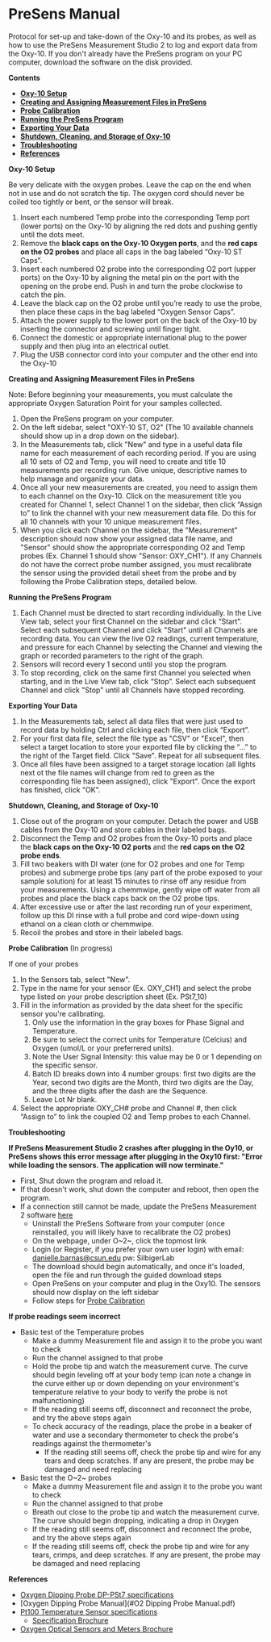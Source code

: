 # PreSens Manual


Protocol for set-up and take-down of the Oxy-10 and its probes, as well as how to use the PreSens Measurement Studio 2 to log and export data from the Oxy-10.  If you don't already have the PreSens program on your PC computer, download the software on the disk provided.


**Contents**
- [**Oxy-10 Setup**](#Oxy10)
- [**Creating and Assigning Measurement Files in PreSens**](#Files)
- [**Probe Calibration**](#Probe_Cal)
- [**Running the PreSens Program**](#Running_Program)
- [**Exporting Your Data**](#Export)
- [**Shutdown, Cleaning, and Storage of Oxy-10**](#Shutdown)
- [**Troubleshooting**](#Troubleshooting)  
- [**References**](#references)  


<a name="Oxy10"></a> **Oxy-10 Setup**

Be very delicate with the oxygen probes.  Leave the cap on the end when not in use and do not scratch the tip.  The oxygen cord should never be coiled too tightly or bent, or the sensor will break.

1.	Insert each numbered Temp probe into the corresponding Temp port (lower ports) on the Oxy-10 by aligning the red dots and pushing gently until the dots meet.
1.	Remove the **black caps on the Oxy-10 Oxygen ports**, and the **red caps on the O2 probes** and place all caps in the bag labeled “Oxy-10 ST Caps”.
1.	Insert each numbered O2 probe into the corresponding O2 port (upper ports) on the Oxy-10 by aligning the metal pin on the port with the opening on the probe end.  Push in and turn the probe clockwise to catch the pin.
1.	Leave the black cap on the O2 probe until you’re ready to use the probe, then place these caps in the bag labeled “Oxygen Sensor Caps”.
1.	Attach the power supply to the lower port on the back of the Oxy-10 by inserting the connector and screwing until finger tight.
1.	Connect the domestic or appropriate international plug to the power supply and then plug into an electrical outlet.
1.	Plug the USB connector cord into your computer and the other end into the Oxy-10


<a name="Files"></a> **Creating and Assigning Measurement Files in PreSens**

Note: Before beginning your measurements, you must calculate the appropriate Oxygen Saturation Point for your samples collected.

1.	Open the PreSens program on your computer.
1. 	On the left sidebar, select "OXY-10 ST, O2" (The 10 available channels should show up in a drop down on the sidebar).
1.	In the Measurements tab, click "New" and type in a useful data file name for each measurement of each recording period.  If you are using all 10 sets of O2 and Temp, you will need to create and title 10 measurements per recording run.  Give unique, descriptive names to help manage and organize your data.
1.	Once all your new measurements are created, you need to assign them to each channel on the Oxy-10.  Click on the measurement title you created for Channel 1, select Channel 1 on the sidebar, then click “Assign to” to link the channel with your new measurement data file.  Do this for all 10 channels with your 10 unique measurement files.
1.	When you click each Channel on the sidebar, the "Measurement" description should now show your assigned data file name, and "Sensor" should show the appropriate corresponding O2 and Temp probes (Ex. Channel 1 should show "Sensor: OXY_CH1").   If any Channels do not have the correct probe number assigned, you must recalibrate the sensor using the provided detail sheet from the probe and by following the Probe Calibration steps, detailed below.
 


<a name="Running_Program"></a> **Running the PreSens Program**

1. Each Channel must be directed to start recording individually.  In the Live View tab, select your first Channel on the sidebar and click “Start”.  Select each subsequent Channel and click "Start" until all Channels are recording data.  You can view the live O2 readings, current temperature, and pressure for each Channel by selecting the Channel and viewing the graph or recorded parameters to the right of the graph.
1.	Sensors will record every 1 second until you stop the program.
1.	To stop recording, click on the same first Channel you selected when starting, and in the Live View tab, click “Stop”.  Select each subsequent Channel and click "Stop" until all Channels have stopped recording.


<a name="Export"></a> **Exporting Your Data**

1.	In the Measurements tab, select all data files that were just used to record data by holding Ctrl and clicking each file, then click “Export”.
1.	For your first data file, select the file type as "CSV" or "Excel", then select a target location to store your exported file by clicking the “…” to the right of the Target field.  Click "Save".  Repeat for all subsequent files.
1.	Once all files have been assigned to a target storage location (all lights next ot the file names will change from red to green as the corresponding file has been assigned), click "Export".  Once the export has finished, click "OK".


<a name="Shutdown"></a> **Shutdown, Cleaning, and Storage of Oxy-10**

1.	Close out of the program on your computer.  Detach the power and USB cables from the Oxy-10 and store cables in their labeled bags.
1.	Disconnect the Temp and O2 probes from the Oxy-10 ports and place the **black caps on the Oxy-10 O2 ports** and the **red caps on the O2 probe ends**.
1.	Fill two beakers with DI water (one for O2 probes and one for Temp probes) and submerge probe tips (any part of the probe exposed to your sample solution) for at least 15 minutes to rinse off any residue from your measurements.  Using a chemmwipe, gently wipe off water from all probes and place the black caps back on the O2 probe tips.
1.	After excessive use or after the last recording run of your experiment, follow up this DI rinse with a full probe and cord wipe-down using ethanol on a clean cloth or chemmwipe.
1.	Recoil the probes and store in their labeled bags.


<a name="Probe_Cal"></a> **Probe Calibration** (In progress)

If one of your probes 

1.  In the Sensors tab, select "New".
1.  Type in the name for your sensor (Ex. OXY_CH1) and select the probe type listed on your probe description sheet (Ex. PSt7_10)
1.  Fill in the information as provided by the data sheet for the specific sensor you're calibrating.
    1. Only use the information in the gray boxes for Phase Signal and Temperature.
    1. Be sure to select the correct units for Temperature (Celcius) and Oxygen (umol/L or your preferrered units).
    1. Note the User Signal Intensity: this value may be 0 or 1 depending on the specific sensor.
    1. Batch ID breaks down into 4 number groups: first two digits are the Year, second two digits are the Month, third two digits are the Day, and the three digits after the dash are the Sequence.
    1. Leave Lot Nr blank.
1.	Select the appropriate OXY_CH# probe and Channel #, then click “Assign to” to link the coupled O2 and Temp probes to each Channel.


<a name="Troubleshooting"></a> **Troubleshooting**

**If PreSens Measurement Studio 2 crashes after plugging in the Oy10, or PreSens shows this error message after plugging in the Oxy10 first: "Error while loading the sensors.  The application will now terminate."**  
- First, Shut down the program and reload it.
- If that doesn't work, shut down the computer and reboot, then open the program.
- If a connection still cannot be made, update the PreSens Measurement 2 software [here](https://www.presens.de/support-services/download-center/software.html)
  - Uninstall the PreSens Software from your computer (once reinstalled, you will likely have to recalibrate the O2 probes)
  - On the webpage, under O~2~, click the topmost link
  - Login (or Register, if you prefer your own user login) with email: danielle.barnas@csun.edu pw: SilbigerLab
  - The download should begin automatically, and once it's loaded, open the file and run through the guided download steps
  - Open PreSens on your computer and plug in the Oxy10.  The sensors should now display on the left sidebar
  - Follow steps for [Probe Calibration](#Probe_Cal)
  

**If probe readings seem incorrect**  
- Basic test of the Temperature probes
  - Make a dummy Measurement file and assign it to the probe you want to check
  - Run the channel assigned to that probe
  - Hold the probe tip and watch the measurement curve.  The curve should begin leveling off at your body temp (can note a change in the curve either up or down depending on your environment's temperature relative to your body to verify the probe is not malfunctioning)
  - If the reading still seems off, disconnect and reconnect the probe, and try the above steps again
  - To check accuracy of the readings, place the probe in a beaker of water and use a secondary thermometer to check the probe's readings against the thermometer's
    - If the reading still seems off, check the probe tip and wire for any tears and deep scratches.  If any are present, the probe may be damaged and need replacing
- Basic test the O~2~ probes
  - Make a dummy Measurement file and assign it to the probe you want to check
  - Run the channel assigned to that probe
  - Breath out close to the probe tip and watch the measurement curve.  The curve should begin dropping, indicating a drop in Oxygen
  - If the reading still seems off, disconnect and reconnect the probe, and try the above steps again
  - If the reading still seems off, check the probe tip and wire for any tears, crimps, and deep scratches.  If any are present, the probe may be damaged and need replacing


<a name="references"></a> **References**  
* [Oxygen Dipping Probe DP-PSt7 specifications](https://www.presens.de/products/detail/oxygen-dipping-probe-dp-pst7)
* [Oxygen Dipping Probe Manual](#O2 Dipping Probe Manual.pdf) 
* [Pt100 Temperature Sensor specifications](https://www.presens.de/products/detail/pt100-temperature-sensor)
  * [Specification Brochure](#Images/Presens_O2_and_Temp_specs)
* [Oxygen Optical Sensors and Meters Brochure](https://www.presens.de/fileadmin/user_upload/brochures/190731_cawe_Presens_O2_Broschuere_07-19_dv3_web.pdf)
